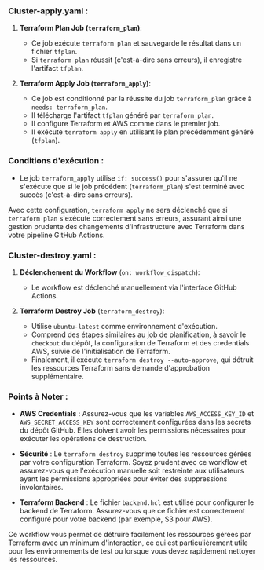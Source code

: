 ### Cluster-apply.yaml :

1. **Terraform Plan Job (`terraform_plan`)**:
   - Ce job exécute `terraform plan` et sauvegarde le résultat dans un fichier `tfplan`.
   - Si `terraform plan` réussit (c'est-à-dire sans erreurs), il enregistre l'artifact `tfplan`.

2. **Terraform Apply Job (`terraform_apply`)**:
   - Ce job est conditionné par la réussite du job `terraform_plan` grâce à `needs: terraform_plan`.
   - Il télécharge l'artifact `tfplan` généré par `terraform_plan`.
   - Il configure Terraform et AWS comme dans le premier job.
   - Il exécute `terraform apply` en utilisant le plan précédemment généré (`tfplan`).

### Conditions d'exécution :
- Le job `terraform_apply` utilise `if: success()` pour s'assurer qu'il ne s'exécute que si le job précédent (`terraform_plan`) s'est terminé avec succès (c'est-à-dire sans erreurs).

Avec cette configuration, `terraform apply` ne sera déclenché que si `terraform plan` s'exécute correctement sans erreurs, assurant ainsi une gestion prudente des changements d'infrastructure avec Terraform dans votre pipeline GitHub Actions.

### Cluster-destroy.yaml :

1. **Déclenchement du Workflow** (`on: workflow_dispatch`):
   - Le workflow est déclenché manuellement via l'interface GitHub Actions.

2. **Terraform Destroy Job** (`terraform_destroy`):
   - Utilise `ubuntu-latest` comme environnement d'exécution.
   - Comprend des étapes similaires au job de planification, à savoir le `checkout` du dépôt, la configuration de Terraform et des credentials AWS, suivie de l'initialisation de Terraform.
   - Finalement, il exécute `terraform destroy --auto-approve`, qui détruit les ressources Terraform sans demande d'approbation supplémentaire.

### Points à Noter :

- **AWS Credentials** : Assurez-vous que les variables `AWS_ACCESS_KEY_ID` et `AWS_SECRET_ACCESS_KEY` sont correctement configurées dans les secrets du dépôt GitHub. Elles doivent avoir les permissions nécessaires pour exécuter les opérations de destruction.

- **Sécurité** : Le `terraform destroy` supprime toutes les ressources gérées par votre configuration Terraform. Soyez prudent avec ce workflow et assurez-vous que l'exécution manuelle soit restreinte aux utilisateurs ayant les permissions appropriées pour éviter des suppressions involontaires.

- **Terraform Backend** : Le fichier `backend.hcl` est utilisé pour configurer le backend de Terraform. Assurez-vous que ce fichier est correctement configuré pour votre backend (par exemple, S3 pour AWS).

Ce workflow vous permet de détruire facilement les ressources gérées par Terraform avec un minimum d'interaction, ce qui est particulièrement utile pour les environnements de test ou lorsque vous devez rapidement nettoyer les ressources.